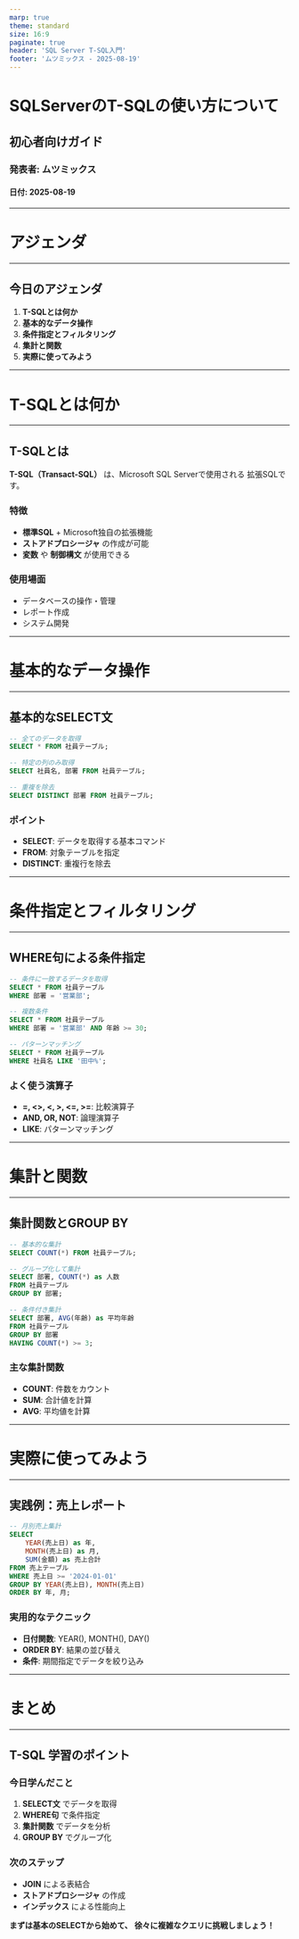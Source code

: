 ```yaml
---
marp: true
theme: standard
size: 16:9
paginate: true
header: 'SQL Server T-SQL入門'
footer: 'ムツミックス - 2025-08-19'
---
```


<!-- _class: cover -->

# SQLServerのT-SQLの使い方について

## 初心者向けガイド

### 発表者: ムツミックス
#### 日付: 2025-08-19

<!-- 
このプレゼンテーションでは、T-SQLの基本的な使い方を初心者向けに解説します
時間: 5分間のライトニングトーク
対象: T-SQLに初めて触れる方、SQLの基本を学びたい方
-->

---

<!-- _class: section-title -->

# アジェンダ

---

## 今日のアジェンダ

1. **T-SQLとは何か**
2. **基本的なデータ操作**
3. **条件指定とフィルタリング**
4. **集計と関数**
5. **実際に使ってみよう**

<!-- 
5分間で T-SQL の基本的な概念と使い方を理解してもらいます
実践的な例を中心に、すぐに使える知識をお伝えします
-->

---

<!-- _class: section-title -->

# T-SQLとは何か

---

## T-SQLとは

**T-SQL（Transact-SQL）** は、Microsoft SQL Serverで使用される
拡張SQLです。

### 特徴
- **標準SQL** + Microsoft独自の拡張機能
- **ストアドプロシージャ** の作成が可能
- **変数** や **制御構文** が使用できる

### 使用場面
- データベースの操作・管理
- レポート作成
- システム開発

<!-- 
T-SQLはSQL Serverの標準的なクエリ言語です
一般的なSQLに加えて、プログラミング的な機能も提供されています
まずは基本的なデータ操作から始めましょう
-->

---

<!-- _class: section-title -->

# 基本的なデータ操作

---

## 基本的なSELECT文

```sql
-- 全てのデータを取得
SELECT * FROM 社員テーブル;

-- 特定の列のみ取得
SELECT 社員名, 部署 FROM 社員テーブル;

-- 重複を除去
SELECT DISTINCT 部署 FROM 社員テーブル;
```

### ポイント
- **SELECT**: データを取得する基本コマンド
- **FROM**: 対象テーブルを指定
- **DISTINCT**: 重複行を除去

<!-- 
SELECTはT-SQLの基本中の基本です
まずは全データを見て、必要な列だけを選択する習慣をつけましょう
DISTINCTは重複データを確認するときに便利です
-->

---

<!-- _class: section-title -->

# 条件指定とフィルタリング

---

## WHERE句による条件指定

```sql
-- 条件に一致するデータを取得
SELECT * FROM 社員テーブル 
WHERE 部署 = '営業部';

-- 複数条件
SELECT * FROM 社員テーブル 
WHERE 部署 = '営業部' AND 年齢 >= 30;

-- パターンマッチング
SELECT * FROM 社員テーブル 
WHERE 社員名 LIKE '田中%';
```

### よく使う演算子
- **=, <>, <, >, <=, >=**: 比較演算子
- **AND, OR, NOT**: 論理演算子
- **LIKE**: パターンマッチング

<!-- 
WHERE句でデータをフィルタリングできます
ANDとORを使って複数の条件を組み合わせることができます
LIKEは部分一致検索に便利で、%は任意の文字列を表します
-->

---

<!-- _class: section-title -->

# 集計と関数

---

## 集計関数とGROUP BY

```sql
-- 基本的な集計
SELECT COUNT(*) FROM 社員テーブル;

-- グループ化して集計
SELECT 部署, COUNT(*) as 人数
FROM 社員テーブル
GROUP BY 部署;

-- 条件付き集計
SELECT 部署, AVG(年齢) as 平均年齢
FROM 社員テーブル
GROUP BY 部署
HAVING COUNT(*) >= 3;
```

### 主な集計関数
- **COUNT**: 件数をカウント
- **SUM**: 合計値を計算
- **AVG**: 平均値を計算

<!-- 
集計関数はデータ分析の基本です
GROUP BYで項目別に集計し、HAVINGでグループに条件を設定できます
AVG、SUMなど用途に応じて使い分けましょう
-->

---

<!-- _class: section-title -->

# 実際に使ってみよう

---

## 実践例：売上レポート

```sql
-- 月別売上集計
SELECT 
    YEAR(売上日) as 年,
    MONTH(売上日) as 月,
    SUM(金額) as 売上合計
FROM 売上テーブル
WHERE 売上日 >= '2024-01-01'
GROUP BY YEAR(売上日), MONTH(売上日)
ORDER BY 年, 月;
```

### 実用的なテクニック
- **日付関数**: YEAR(), MONTH(), DAY()
- **ORDER BY**: 結果の並び替え
- **条件**: 期間指定でデータを絞り込み

<!-- 
実際のビジネスでよく使われる売上レポートの例です
日付関数を使って年月で集計し、ORDER BYで見やすくソートしています
このパターンは様々な集計で応用できます
-->

---

<!-- _class: section-title -->

# まとめ

---

## T-SQL 学習のポイント

### 今日学んだこと
1. **SELECT文** でデータを取得
2. **WHERE句** で条件指定
3. **集計関数** でデータを分析
4. **GROUP BY** でグループ化

### 次のステップ
- **JOIN** による表結合
- **ストアドプロシージャ** の作成
- **インデックス** による性能向上

**まずは基本のSELECTから始めて、**
**徐々に複雑なクエリに挑戦しましょう！**

<!-- 
T-SQLの基本を押さえました
まずは今日の内容を実際に試してみてください
エラーを恐れずに、様々なクエリを書いて練習することが上達の近道です
質問があれば遠慮なくお聞きください
-->